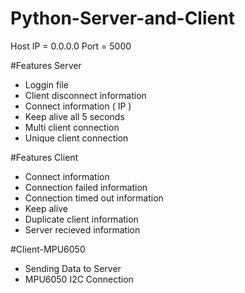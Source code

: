 # Python-Server-and-Client

Host IP =  0.0.0.0
Port    =  5000

#Features Server
  + Loggin file
  + Client disconnect information
  + Connect information ( IP )
  + Keep alive all 5 seconds
  + Multi client connection
  + Unique client connection

#Features Client
  + Connect information
  + Connection failed information
  + Connection timed out information
  + Keep alive
  + Duplicate client information
  + Server recieved information

#Client-MPU6050
  + Sending Data to Server
  + MPU6050 I2C Connection